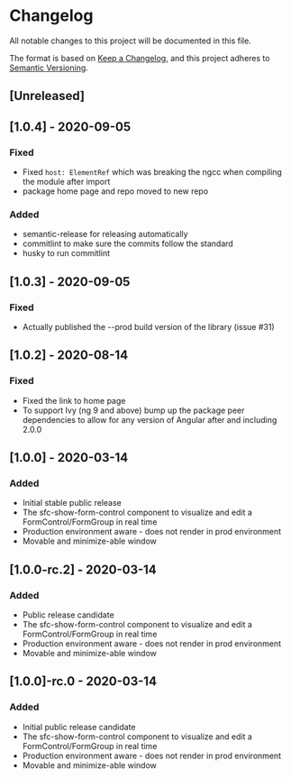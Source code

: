 # Changelog

All notable changes to this project will be documented in this file.

The format is based on [Keep a Changelog](https://keepachangelog.com/en/1.0.0/),
and this project adheres to [Semantic Versioning](https://semver.org/spec/v2.0.0.html).

## [Unreleased]

## [1.0.4] - 2020-09-05
### Fixed
-   Fixed `host: ElementRef` which was breaking the ngcc when compiling the module after import
-   package home page and repo moved to new repo
### Added
-   semantic-release for releasing automatically
-   commitlint to make sure the commits follow the standard
-   husky to run commitlint

## [1.0.3] - 2020-09-05
### Fixed
-   Actually published the --prod build version of the library (issue #31)

## [1.0.2] - 2020-08-14
### Fixed
-   Fixed the link to home page
-   To support Ivy (ng 9 and above) bump up the package peer dependencies to allow for any version of Angular after and including 2.0.0

## [1.0.0] - 2020-03-14
### Added
- Initial stable public release
- The sfc-show-form-control component to visualize and edit a FormControl/FormGroup in real time
- Production environment aware - does not render in prod environment
- Movable and minimize-able window

## [1.0.0-rc.2] - 2020-03-14
### Added
- Public release candidate
- The sfc-show-form-control component to visualize and edit a FormControl/FormGroup in real time
- Production environment aware - does not render in prod environment
- Movable and minimize-able window

## [1.0.0]-rc.0 - 2020-03-14
### Added
- Initial public release candidate
- The sfc-show-form-control component to visualize and edit a FormControl/FormGroup in real time
- Production environment aware - does not render in prod environment
- Movable and minimize-able window

